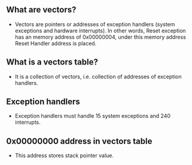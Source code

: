 ## What are vectors?
* Vectors are pointers or addresses of exception handlers (system exceptions
  and hardware interrupts). In other words, Reset exception has an memory
  address of 0x00000004, under this memory address Reset Handler address is
  placed.

## What is a vectors table?
* It is a collection of vectors, i.e. collection of addresses of exception
  handlers.

## Exception handlers
* Exception handlers must handle 15 system exceptions and 240 interrupts.

## 0x00000000 address in vectors table
* This address stores stack pointer value.

